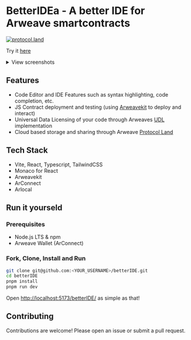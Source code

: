 # BetterIDEa - A better IDE for Arweave smartcontracts

[![protocol.land](https://arweave.net/eZp8gOeR8Yl_cyH9jJToaCrt2He1PHr0pR4o-mHbEcY)](https://protocol.land/#/repository/c38d3d29-8fd8-4d40-af69-570e6feca20e)

Try it [here](https://ankushKun.github.io/betterIDE/)

<details>
<summary>View screenshots</summary>

![codearea](images/codearea.png)

![deploy](images/deploy.png)

![cloud](images/cloud.png)

</details>

## Features

- Code Editor and IDE Features such as syntax highlighting, code completion, etc.
- JS Contract deployment and testing (using [Arweavekit](https://www.arweavekit.com/) to deploy and interact)
- Universal Data Licensing of your code through Arweaves [UDL](https://arwiki.wiki/#/en/Universal-Data-License-How-to-use-it) implementation
- Cloud based storage and sharing through Arweave [Protocol Land](https://protocol.land)

## Tech Stack

- Vite, React, Typescript, TailwindCSS
- Monaco for React
- Arweavekit
- ArConnect
- Arlocal

## Run it yourseld

### Prerequisites

- Node.js LTS & npm
- Arweave Wallet (ArConnect)

### Fork, Clone, Install and Run

```bash
git clone git@github.com:<YOUR_USERNAME>/betterIDE.git
cd betterIDE
pnpm install
pnpm run dev
```

Open [http://localhost:5173/betterIDE/](http://localhost:5173/betterIDE/) as simple as that!

## Contributing

Contributions are welcome! Please open an issue or submit a pull request.

